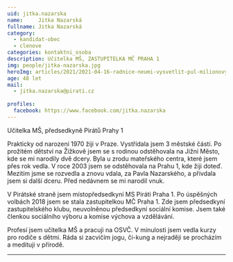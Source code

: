 ```yaml
---
uid: jitka.nazarska
name:     Jitka Nazarská
fullname: Jitka Nazarská 
category:
  - kandidat-obec
  - clenove
categories: kontaktni_osoba    
description: Učitelka MŠ, ZASTUPITELKA MČ PRAHA 1
img: people/jitka-nazarska.jpg
heroImg: articles/2021/2021-04-16-radnice-neumi-vysvetlit-pul-milionovy-pro-valentu.jpg
age: 48 let
mail:
  - jitka.nazarska@pirati.cz
 
profiles:
  facebook: https://www.facebook.com/jitka.nazarska
---
```


Učitelka MŠ, předsedkyně Pirátů Prahy 1

Prakticky od narození 1970 žiji v Praze. Vystřídala jsem 3 městské části. Po prožitém dětství na Žižkově jsem se s rodinou odstěhovala na Jižní Město, kde se mi narodily dvě dcery. Byla u zrodu mateřského centra, které jsem přes rok vedla. V roce 2003 jsem se odstěhovala na Prahu 1, kde žiji doteď. Mezitím jsme se rozvedla a znovu vdala, za Pavla Nazarského, a přivdala jsem si další dceru. Před nedávnem se mi narodil vnuk. 

V Pirátské straně jsem místopředsedkyní MS Piráti Praha 1. Po úspěšných volbách 2018 jsem se stala zastupitelkou MČ Praha 1. Zde jsem předsedkyní zastupitelského klubu, neuvolněnou předsedkyní sociální komise. Jsem také členkou sociálního výboru a komise výchova a vzdělávání. 

Profesí jsem učitelka MŠ a pracuji na OSVČ. V minulosti jsem vedla kurzy pro rodiče s dětmi. Ráda si zacvičím jogu, či-kung a nejraději se procházím a medituji v přírodě. 

---
